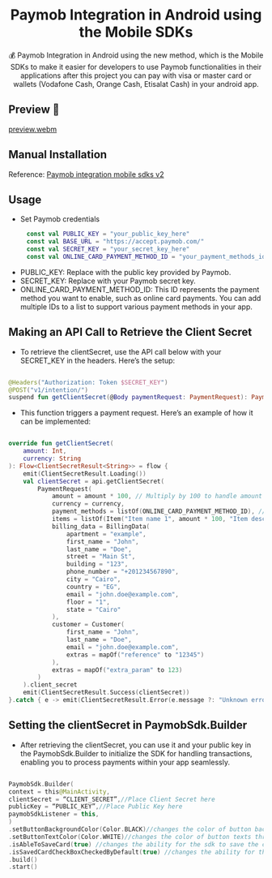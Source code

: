 <h1 align="center"> Paymob Integration in Android using the Mobile SDKs </h1>

<p align="center"> 💰 Paymob Integration in Android using the new method, which is the Mobile SDKs to make it easier for developers to use Paymob functionalities in their applications after this project you can pay with visa or master card or wallets (Vodafone Cash, Orange Cash, Etisalat Cash) in your android app. </p>


## Preview 📱


[preview.webm](https://github.com/user-attachments/assets/652b53de-4547-4028-ab5a-42421a4e1565)




## Manual Installation

Reference: [Paymob integration mobile sdks v2](https://developers.paymob.com/egypt/mobile-sdks/mobile-sdks-v2/android-sdk-2)

## Usage
- Set Paymob credentials
```kotlin
     const val PUBLIC_KEY = "your_public_key_here"
     const val BASE_URL = "https://accept.paymob.com/"
     const val SECRET_KEY = "your_secret_key_here"
     const val ONLINE_CARD_PAYMENT_METHOD_ID = "your_payment_methods_id_here"
```

- PUBLIC_KEY: Replace with the public key provided by Paymob.
- SECRET_KEY: Replace with your Paymob secret key.
- ONLINE_CARD_PAYMENT_METHOD_ID: This ID represents the payment method you want to enable, such as online card payments. You can add multiple IDs to a list to support various payment methods in your app.

## Making an API Call to Retrieve the Client Secret

- To retrieve the clientSecret, use the API call below with your SECRET_KEY in the headers. Here’s the setup:

```kotlin

@Headers("Authorization: Token $SECRET_KEY")
@POST("v1/intention/")
suspend fun getClientSecret(@Body paymentRequest: PaymentRequest): PaymentResponse

```

 - This function triggers a payment request. Here’s an example of how it can be implemented:

```kotlin

override fun getClientSecret(
    amount: Int,
    currency: String
): Flow<ClientSecretResult<String>> = flow {
    emit(ClientSecretResult.Loading())
    val clientSecret = api.getClientSecret(
        PaymentRequest(
            amount = amount * 100, // Multiply by 100 to handle amount in cents
            currency = currency,
            payment_methods = listOf(ONLINE_CARD_PAYMENT_METHOD_ID), // Add all Payment Method IDs as needed
            items = listOf(Item("Item name 1", amount * 100, "Item description 1", 1)),
            billing_data = BillingData(
                apartment = "example",
                first_name = "John",
                last_name = "Doe",
                street = "Main St",
                building = "123",
                phone_number = "+201234567890",
                city = "Cairo",
                country = "EG",
                email = "john.doe@example.com",
                floor = "1",
                state = "Cairo"
            ),
            customer = Customer(
                first_name = "John",
                last_name = "Doe",
                email = "john.doe@example.com",
                extras = mapOf("reference" to "12345")
            ),
            extras = mapOf("extra_param" to 123)
        )
    ).client_secret
    emit(ClientSecretResult.Success(clientSecret))
}.catch { e -> emit(ClientSecretResult.Error(e.message ?: "Unknown error")) }


```



## Setting the clientSecret in PaymobSdk.Builder

- After retrieving the clientSecret, you can use it and your public key in the PaymobSdk.Builder to initialize the SDK for handling transactions, enabling you to process payments within your app seamlessly.


```kotlin

PaymobSdk.Builder(
context = this@MainActivity,
clientSecret = “CLIENT_SECRET”,//Place Client Secret here
publicKey = “PUBLIC_KEY”,//Place Public Key here
paymobSdkListener = this,
)
.setButtonBackgroundColor(Color.BLACK)//changes the color of button backgrounds throughout the SDK, and set by default to black
.setButtonTextColor(Color.WHITE)//changes the color of button texts throughout the SDK, and set by default to white
.isAbleToSaveCard(true) //changes the ability for the sdk to save the card info or no
.isSavedCardCheckBoxCheckedByDefault(true) //changes the ability for the sdk if the save card checkbox is checked ot not
.build()
.start()

```




